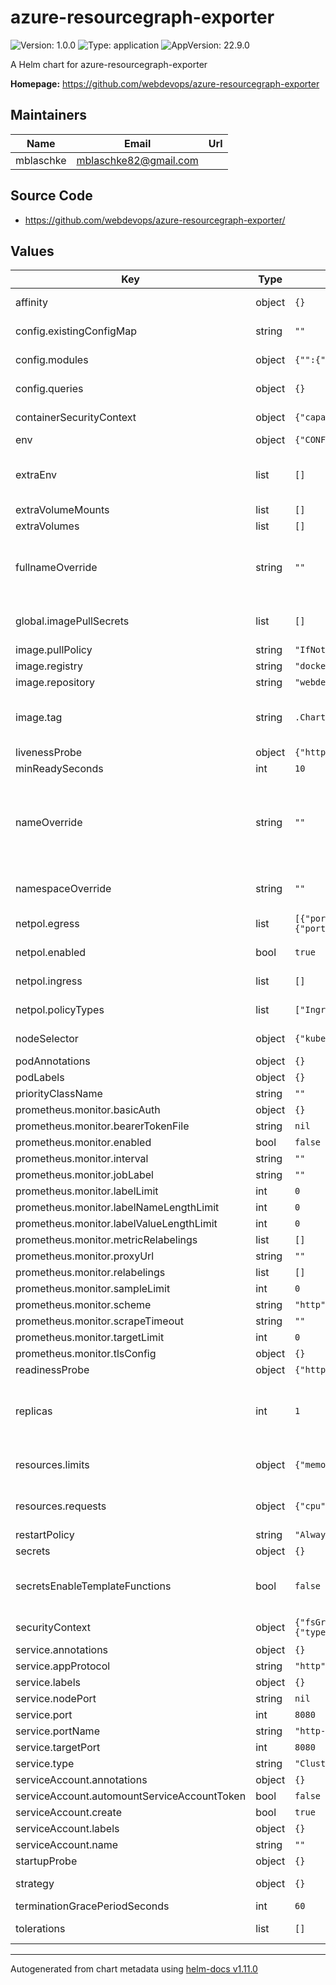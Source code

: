 # azure-resourcegraph-exporter

![Version: 1.0.0](https://img.shields.io/badge/Version-1.0.0-informational?style=flat-square) ![Type: application](https://img.shields.io/badge/Type-application-informational?style=flat-square) ![AppVersion: 22.9.0](https://img.shields.io/badge/AppVersion-22.9.0-informational?style=flat-square)

A Helm chart for azure-resourcegraph-exporter

**Homepage:** <https://github.com/webdevops/azure-resourcegraph-exporter>

## Maintainers

| Name | Email | Url |
| ---- | ------ | --- |
| mblaschke | <mblaschke82@gmail.com> |  |

## Source Code

* <https://github.com/webdevops/azure-resourcegraph-exporter/>

## Values

| Key | Type | Default | Description |
|-----|------|---------|-------------|
| affinity | object | `{}` | Affinity for pod assignment |
| config.existingConfigMap | string | `""` | Name of existing configmap |
| config.modules | object | `{"":{"cache":0,"enabled":true}}` | Configuration of modules |
| config.queries | object | `{}` | Configuration of queries |
| containerSecurityContext | object | `{"capabilities":{"drop":["ALL"]},"readOnlyRootFilesystem":true,"runAsNonRoot":true}` | Container Security Context |
| env | object | `{"CONFIG":"/config/config.yaml"}` | define env |
| extraEnv | list | `[]` | Array with extra environment variables to add to all the pods |
| extraVolumeMounts | list | `[]` |  |
| extraVolumes | list | `[]` |  |
| fullnameOverride | string | `""` | String to fully override azure-resourcegraph-exporter.fullname template |
| global.imagePullSecrets | list | `[]` | registry secret names as an array |
| image.pullPolicy | string | `"IfNotPresent"` |  |
| image.registry | string | `"docker.io"` | image registry |
| image.repository | string | `"webdevops/azure-resourcegraph-exporter"` | image repository |
| image.tag | string | `.Chart.AppVersion` | image tag (immutable tags are recommended). |
| livenessProbe | object | `{"httpGet":{"path":"/healthz","port":"http"}}` | livenessProbe |
| minReadySeconds | int | `10` |  |
| nameOverride | string | `""` | String to partially override azure-resourcegraph-exporter.fullname template (will maintain the release name) |
| namespaceOverride | string | `""` | Allow to override the release namespace |
| netpol.egress | list | `[{"ports":[{"port":53,"protocol":"TCP"}]},{"ports":[{"port":53,"protocol":"UDP"}]},{"ports":[{"port":443,"protocol":"TCP"}]}]` | Define network policy egress |
| netpol.enabled | bool | `true` | Enable network policy |
| netpol.ingress | list | `[]` | Define network policy ingress |
| netpol.policyTypes | list | `["Ingress","Egress"]` | Define network policy types |
| nodeSelector | object | `{"kubernetes.io/os":"linux"}` | Node labels for pod assignment. |
| podAnnotations | object | `{}` |  |
| podLabels | object | `{}` |  |
| priorityClassName | string | `""` |  |
| prometheus.monitor.basicAuth | object | `{}` |  |
| prometheus.monitor.bearerTokenFile | string | `nil` |  |
| prometheus.monitor.enabled | bool | `false` |  |
| prometheus.monitor.interval | string | `""` |  |
| prometheus.monitor.jobLabel | string | `""` |  |
| prometheus.monitor.labelLimit | int | `0` |  |
| prometheus.monitor.labelNameLengthLimit | int | `0` |  |
| prometheus.monitor.labelValueLengthLimit | int | `0` |  |
| prometheus.monitor.metricRelabelings | list | `[]` |  |
| prometheus.monitor.proxyUrl | string | `""` |  |
| prometheus.monitor.relabelings | list | `[]` |  |
| prometheus.monitor.sampleLimit | int | `0` |  |
| prometheus.monitor.scheme | string | `"http"` |  |
| prometheus.monitor.scrapeTimeout | string | `""` |  |
| prometheus.monitor.targetLimit | int | `0` |  |
| prometheus.monitor.tlsConfig | object | `{}` |  |
| readinessProbe | object | `{"httpGet":{"path":"/readyz","port":"http"}}` | readinessProbe |
| replicas | int | `1` | Number of amazon-eks-pod-identity-webhook replicas to deploy |
| resources.limits | object | `{"memory":"200Mi"}` | The resources limits for the container |
| resources.requests | object | `{"cpu":"100m","memory":"200Mi"}` | The resources requests for the container |
| restartPolicy | string | `"Always"` |  |
| secrets | object | `{}` |  |
| secretsEnableTemplateFunctions | bool | `false` | Render all secrets values though helm tpl function |
| securityContext | object | `{"fsGroup":1000,"runAsGroup":1000,"runAsNonRoot":true,"runAsUser":1000,"seccompProfile":{"type":"RuntimeDefault"},"supplementalGroups":[1000]}` | Pod Security Context |
| service.annotations | object | `{}` |  |
| service.appProtocol | string | `"http"` |  |
| service.labels | object | `{}` |  |
| service.nodePort | string | `nil` |  |
| service.port | int | `8080` |  |
| service.portName | string | `"http-metrics"` |  |
| service.targetPort | int | `8080` |  |
| service.type | string | `"ClusterIP"` |  |
| serviceAccount.annotations | object | `{}` |  |
| serviceAccount.automountServiceAccountToken | bool | `false` |  |
| serviceAccount.create | bool | `true` |  |
| serviceAccount.labels | object | `{}` |  |
| serviceAccount.name | string | `""` |  |
| startupProbe | object | `{}` | startupProbe |
| strategy | object | `{}` | Customize the strategy if set |
| terminationGracePeriodSeconds | int | `60` |  |
| tolerations | list | `[]` | Tolerations for pod assignment. |

----------------------------------------------
Autogenerated from chart metadata using [helm-docs v1.11.0](https://github.com/norwoodj/helm-docs/releases/v1.11.0)
